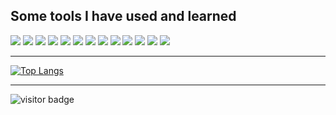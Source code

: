 

## Some tools I have used and learned
<img src="https://img.shields.io/badge/HTML5-E34F26?style=for-the-badge&logo=HTML5&logoColor=FFFFFF" /> <img src="https://img.shields.io/badge/CSS3-2EA3D5?style=for-the-badge&logo=CSS3&logoColor=FFFFFF" /> 
<img src="https://img.shields.io/badge/Sass-CC6699?style=for-the-badge&logo=Sass&logoColor=FFFFFF" /> 
<img src="https://img.shields.io/badge/Bootstrap-7952B3?style=for-the-badge&logo=Bootstrap&logoColor=FFFFFF" /> 
<img src="https://img.shields.io/badge/Tailwind CSS-06B6D4?style=for-the-badge&logo=Tailwind CSS&logoColor=FFFFFF" />
<img src="https://img.shields.io/badge/JavaScript-F7DF1E?style=for-the-badge&logo=JavaScript&logoColor=FFFFFF" />
<img src="https://img.shields.io/badge/React-61DAFB?style=for-the-badge&logo=React&logoColor=FFFFFF" />
<img src="https://img.shields.io/badge/React Router-CA4245?style=for-the-badge&logo=React Router&logoColor=FFFFFF" />
<img src="https://img.shields.io/badge/Axios-5A29E4?style=for-the-badge&logo=Axios&logoColor=FFFFFF" />
<img src="https://img.shields.io/badge/Git-F05032?style=for-the-badge&logo=Git&logoColor=FFFFFF" />
<img src="https://img.shields.io/badge/VS Code-007ACC?style=for-the-badge&logo=Visual Studio Code&logoColor=FFFFFF" />
<img src="https://img.shields.io/badge/Photoshop-31A8FF?style=for-the-badge&logo=Adobe Photoshop&logoColor=FFFFFF" /> 
<img src="https://img.shields.io/badge/Figma-F24E1E?style=for-the-badge&logo=Figma&logoColor=FFFFFF" />

---
[![Top Langs](https://github-readme-stats.vercel.app/api/top-langs/?username=dima-voit&layout=compact&theme=radical&langs_count=6)](https://github.com/anuraghazra/github-readme-stats)

---

![visitor badge](https://visitor-badge.glitch.me/badge?page_id=dima-voit.visitor-badge)
<!--
**dima-voit/dima-voit** is a ✨ _special_ ✨ repository because its `README.md` (this file) appears on your GitHub profile.

Here are some ideas to get you started:
### Hi there 👋
- 🔭 I’m currently working on ...
- 🌱 I’m currently learning ...
- 👯 I’m looking to collaborate on ...
- 🤔 I’m looking for help with ...
- 💬 Ask me about ...
- 📫 How to reach me: ...
- 😄 Pronouns: ...
- ⚡ Fun fact: ...
-->
